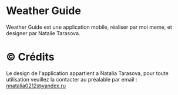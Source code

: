 # Weather Guide
Weather Guide est une application mobile, réaliser par moi meme, et designer par Natalie Tarasova.

# © Crédits
Le design de l'application appartient a Natalia Tarasova, 
pour toute utilisation veuillez la contacter au préalable par email : nnatalia0212@yandex.ru  
